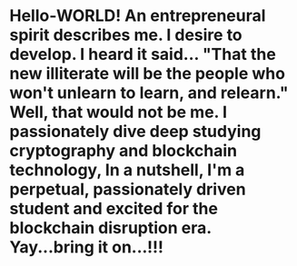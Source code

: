 # Hello-WORLD! An entrepreneural spirit describes me. I desire to develop. I heard it said... "That the new illiterate will be the people who won't unlearn to learn, and relearn." Well, that would not be me.  I passionately dive deep studying cryptography and blockchain technology,  In a nutshell, I'm a perpetual, passionately driven student and excited for the blockchain disruption era. Yay...bring it on...!!!
